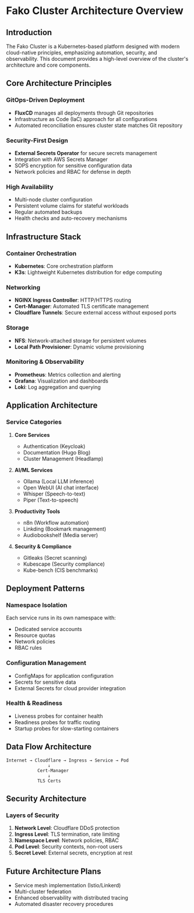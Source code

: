 # Fako Cluster Architecture Overview

## Introduction

The Fako Cluster is a Kubernetes-based platform designed with modern cloud-native principles, emphasizing automation, security, and observability. This document provides a high-level overview of the cluster's architecture and core components.

## Core Architecture Principles

### GitOps-Driven Deployment
- **FluxCD** manages all deployments through Git repositories
- Infrastructure as Code (IaC) approach for all configurations
- Automated reconciliation ensures cluster state matches Git repository

### Security-First Design
- **External Secrets Operator** for secure secrets management
- Integration with AWS Secrets Manager
- SOPS encryption for sensitive configuration data
- Network policies and RBAC for defense in depth

### High Availability
- Multi-node cluster configuration
- Persistent volume claims for stateful workloads
- Regular automated backups
- Health checks and auto-recovery mechanisms

## Infrastructure Stack

### Container Orchestration
- **Kubernetes**: Core orchestration platform
- **K3s**: Lightweight Kubernetes distribution for edge computing

### Networking
- **NGINX Ingress Controller**: HTTP/HTTPS routing
- **Cert-Manager**: Automated TLS certificate management
- **Cloudflare Tunnels**: Secure external access without exposed ports

### Storage
- **NFS**: Network-attached storage for persistent volumes
- **Local Path Provisioner**: Dynamic volume provisioning

### Monitoring & Observability
- **Prometheus**: Metrics collection and alerting
- **Grafana**: Visualization and dashboards
- **Loki**: Log aggregation and querying

## Application Architecture

### Service Categories

1. **Core Services**
   - Authentication (Keycloak)
   - Documentation (Hugo Blog)
   - Cluster Management (Headlamp)

2. **AI/ML Services**
   - Ollama (Local LLM inference)
   - Open WebUI (AI chat interface)
   - Whisper (Speech-to-text)
   - Piper (Text-to-speech)

3. **Productivity Tools**
   - n8n (Workflow automation)
   - Linkding (Bookmark management)
   - Audiobookshelf (Media server)

4. **Security & Compliance**
   - Gitleaks (Secret scanning)
   - Kubescape (Security compliance)
   - Kube-bench (CIS benchmarks)

## Deployment Patterns

### Namespace Isolation
Each service runs in its own namespace with:
- Dedicated service accounts
- Resource quotas
- Network policies
- RBAC rules

### Configuration Management
- ConfigMaps for application configuration
- Secrets for sensitive data
- External Secrets for cloud provider integration

### Health & Readiness
- Liveness probes for container health
- Readiness probes for traffic routing
- Startup probes for slow-starting containers

## Data Flow Architecture

```
Internet → Cloudflare → Ingress → Service → Pod
                ↓
            Cert-Manager
                ↓
            TLS Certs
```

## Security Architecture

### Layers of Security
1. **Network Level**: Cloudflare DDoS protection
2. **Ingress Level**: TLS termination, rate limiting
3. **Namespace Level**: Network policies, RBAC
4. **Pod Level**: Security contexts, non-root users
5. **Secret Level**: External secrets, encryption at rest

## Future Architecture Plans

- Service mesh implementation (Istio/Linkerd)
- Multi-cluster federation
- Enhanced observability with distributed tracing
- Automated disaster recovery procedures
